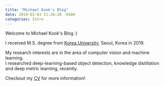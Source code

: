 ```yaml
---
title: "Michael Kook's Blog"
date: 2019-03-03 21:26:28 -0400
categories: Intro
---
```

Welcome to Michael Kook's Blog :)  

I received M.S. degree from [Korea University][korea-university], Seoul, Korea in 2019.

My research interests are in the area of computer vision and machine learning.  
I researched deep-learning-based object detection, knowledge distillation and deep metric learning, recently.

Checkout my [CV][curriculum-viate] for more information!

[korea-university]: http://korea.ac.kr/mbshome/mbs/university/index.do
[curriculum-viate]: https://mikekook.github.io/about/
